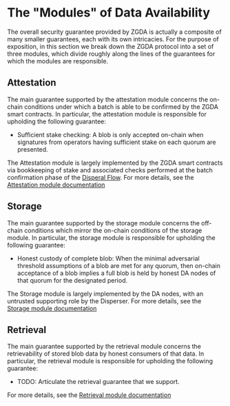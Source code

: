 # The "Modules" of Data Availability

The overall security guarantee provided by ZGDA is actually a composite of many smaller guarantees, each with its own intricacies. For the purpose of exposition, in this section we break down the ZGDA protocol into a set of three modules, which divide roughly along the lines of the guarantees for which the modules are responsible.

## Attestation

The main guarantee supported by the attestation module concerns the on-chain conditions under which a batch is able to be confirmed by the ZGDA smart contracts. In particular, the attestation module is responsible for upholding the following guarantee:

* Sufficient stake checking: A blob is only accepted on-chain when signatures from operators having sufficient stake on each quorum are presented.

The Attestation module is largely implemented by the ZGDA smart contracts via bookkeeping of stake and associated checks performed at the batch confirmation phase of the [Disperal Flow](broken-reference). For more details, see the [Attestation module documentation](attestation/attestation.md)

## Storage

The main guarantee supported by the storage module concerns the off-chain conditions which mirror the on-chain conditions of the storage module. In particular, the storage module is responsible for upholding the following guarantee:

* Honest custody of complete blob: When the minimal adversarial threshold assumptions of a blob are met for any quorum, then on-chain acceptance of a blob implies a full blob is held by honest DA nodes of that quorum for the designated period.

The Storage module is largely implemented by the DA nodes, with an untrusted supporting role by the Disperser. For more details, see the [Storage module documentation](storage/overview.md)

## Retrieval

The main guarantee supported by the retrieval module concerns the retrievability of stored blob data by honest consumers of that data. In particular, the retrieval module is responsible for upholding the following guarantee:

* TODO: Articulate the retrieval guarantee that we support.

For more details, see the [Retrieval module documentation](broken-reference)
